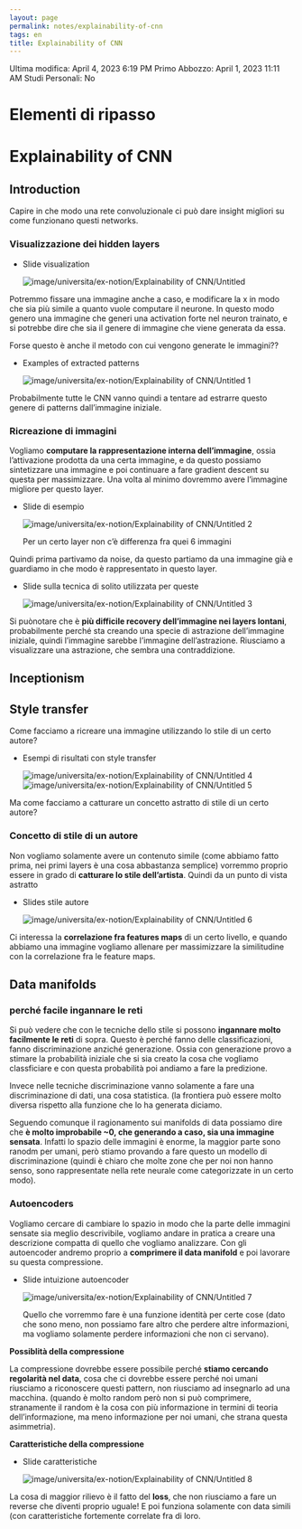 ```yaml
---
layout: page
permalink: notes/explainability-of-cnn
tags: en
title: Explainability of CNN
---
```


Ultima modifica: April 4, 2023 6:19 PM
Primo Abbozzo: April 1, 2023 11:11 AM
Studi Personali: No

# Elementi di ripasso

# Explainability of CNN

## Introduction

Capire in che modo una rete convoluzionale ci può dare insight migliori su come funzionano questi networks.

### Visualizzazione dei hidden layers

- Slide visualization

    <img src="/images/notes/image/universita/ex-notion/Explainability of CNN/Untitled.png" alt="image/universita/ex-notion/Explainability of CNN/Untitled">


Potremmo fissare una immagine anche a caso, e modificare la x in modo che sia più simile a quanto vuole computare il neurone. In questo modo genero una immagine che generi una activation forte nel neuron trainato, e si potrebbe dire che sia il genere di immagine che viene generata da essa.

Forse questo è anche il metodo con cui vengono generate le immagini??

- Examples of extracted patterns

    <img src="/images/notes/image/universita/ex-notion/Explainability of CNN/Untitled 1.png" alt="image/universita/ex-notion/Explainability of CNN/Untitled 1">


Probabilmente tutte le CNN vanno quindi a tentare ad estrarre questo genere di patterns dall’immagine iniziale.

### Ricreazione di immagini

Vogliamo **computare la rappresentazione interna dell’immagine**, ossia l’attivazione prodotta da una certa immagine, e da questo possiamo sintetizzare una immagine e poi continuare a fare gradient descent su questa per massimizzare. Una volta al minimo dovremmo avere l’immagine migliore per questo layer.

- Slide di esempio

    <img src="/images/notes/image/universita/ex-notion/Explainability of CNN/Untitled 2.png" alt="image/universita/ex-notion/Explainability of CNN/Untitled 2">

    Per un certo layer non c’è differenza fra quei 6 immagini


Quindi prima partivamo da noise, da questo partiamo da una immagine già e guardiamo in che modo è rappresentato in questo layer.

- Slide sulla tecnica di solito utilizzata per queste

    <img src="/images/notes/image/universita/ex-notion/Explainability of CNN/Untitled 3.png" alt="image/universita/ex-notion/Explainability of CNN/Untitled 3">


Si puònotare che è **più difficile recovery dell’immagine nei layers lontani**, probabilmente perché sta creando una specie di astrazione dell’immagine iniziale, quindi l’immagine sarebbe l’immagine dell’astrazione. Riusciamo a visualizzare una astrazione, che sembra una contraddizione.

## Inceptionism

## Style transfer

Come facciamo a ricreare una immagine utilizzando lo stile di un certo autore?

- Esempi di risultati con style transfer

    <img src="/images/notes/image/universita/ex-notion/Explainability of CNN/Untitled 4.png" alt="image/universita/ex-notion/Explainability of CNN/Untitled 4">

    <img src="/images/notes/image/universita/ex-notion/Explainability of CNN/Untitled 5.png" alt="image/universita/ex-notion/Explainability of CNN/Untitled 5">


Ma come facciamo a catturare un concetto astratto di stile di un certo autore?

### Concetto di stile di un autore

Non vogliamo solamente avere un contenuto simile (come abbiamo fatto prima, nei primi layers è una cosa abbastanza semplice) vorremmo proprio essere in grado di **catturare lo stile dell’artista**. Quindi da un punto di vista astratto

- Slides stile autore

    <img src="/images/notes/image/universita/ex-notion/Explainability of CNN/Untitled 6.png" alt="image/universita/ex-notion/Explainability of CNN/Untitled 6">


Ci interessa la **correlazione fra features maps** di un certo livello, e quando abbiamo una immagine vogliamo allenare per massimizzare la similitudine con la correlazione fra le feature maps.

## Data manifolds

### perché facile ingannare le reti

Si può vedere che con le tecniche dello stile si possono **ingannare molto facilmente le reti** di sopra. Questo è perché fanno delle classificazioni, fanno discriminazione anziché generazione. Ossia con generazione provo a stimare la probabilità iniziale che si sia creato la cosa che vogliamo classficiare e con questa probabilità poi andiamo a fare la predizione.

Invece nelle tecniche discriminazione vanno solamente a fare una discriminazione di dati, una cosa statistica. (la frontiera può essere molto diversa rispetto alla funzione che lo ha generata diciamo.

Seguendo comunque il ragionamento sui manifolds di data possiamo dire che **è molto improbabile ~0, che generando a caso, sia una immagine sensata**. Infatti lo spazio delle immagini è enorme, la maggior parte sono ranodm per umani, però stiamo provando a fare questo un modello di discriminazione (quindi è chiaro che molte zone che per noi non hanno senso, sono rappresentate nella rete neurale come categorizzate in un certo modo).

### Autoencoders

Vogliamo cercare di cambiare lo spazio in modo che la parte delle immagini sensate sia meglio descrivibile, vogliamo andare in pratica a creare una descrizione compatta di quello che vogliamo analizzare. Con gli autoencoder andremo proprio a **comprimere il data manifold** e poi lavorare su questa compressione.

- Slide intuizione autoencoder

    <img src="/images/notes/image/universita/ex-notion/Explainability of CNN/Untitled 7.png" alt="image/universita/ex-notion/Explainability of CNN/Untitled 7">

    Quello che vorremmo fare è una funzione identità per certe cose (dato che sono meno, non possiamo fare altro che perdere altre informazioni, ma vogliamo solamente perdere informazioni che non ci servano).


**Possiblità della compressione**

La compressione dovrebbe essere possibile perché **stiamo cercando regolarità nel data**, cosa che ci dovrebbe essere perché noi umani riusciamo a riconoscere questi pattern, non riusciamo ad insegnarlo ad una macchina. (quando è molto random però non si può comprimere, stranamente il random è la cosa con più informazione in termini di teoria dell’informazione, ma meno informazione per noi umani, che strana questa asimmetria).

**Caratteristiche della compressione**

- Slide caratteristiche

    <img src="/images/notes/image/universita/ex-notion/Explainability of CNN/Untitled 8.png" alt="image/universita/ex-notion/Explainability of CNN/Untitled 8">


La cosa di maggior rilievo è il fatto del **loss**, che non riusciamo a fare un reverse che diventi proprio uguale! E poi funziona solamente con data simili (con caratteristiche fortemente correlate fra di loro.